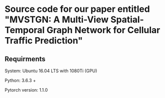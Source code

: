 # Source code for our paper entitled "MVSTGN: A Multi-View Spatial-Temporal Graph Network for Cellular Traffic Prediction"
## Requirments
System: Ubuntu 16.04 LTS with 1080Ti (GPU) 

Python: 3.6.3 +

Pytorch version: 1.1.0

